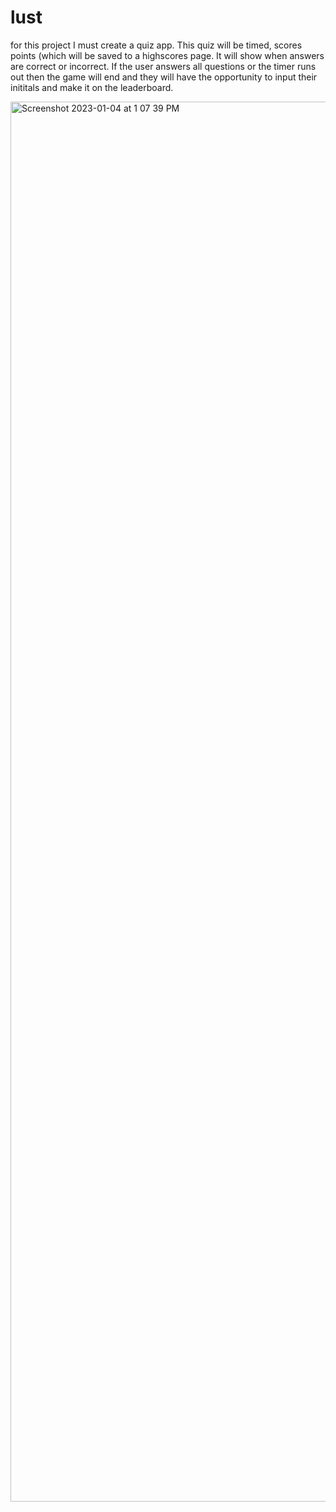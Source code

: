 # lust


for this project I must create a quiz app. This quiz will be timed, scores points (which will be saved to a highscores page. It will show when answers are correct or incorrect. If the user answers all questions or the timer runs out then the game will end and they will have the opportunity to input their inititals and make it on the leaderboard.


<img width="2240" alt="Screenshot 2023-01-04 at 1 07 39 PM" src="https://user-images.githubusercontent.com/49930350/210630933-758f3022-55a3-4e83-9bbe-f4578afd2e92.png">
